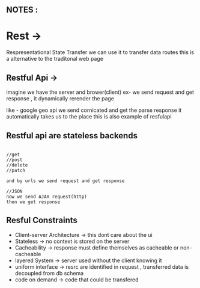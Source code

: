 ## NOTES :

# Rest ->

Respresentational State Transfer
we can use it to transfer data routes
this is a alternative to the traditonal web page

## Restful Api ->

imagine we have the server and brower(client)
ex- we send request and get response , it dynamically rerender the page

like - google geo api
we send cornicated and get the parse response it automatically takes us to the place
this is also example of resfulapi

## Restful api are stateless backends

```it means server dont store any info it just wokr on requests

//get
//post
//delete
//patch

and by urls we send request and get response

//JSON
now we send AJAX request(http)
then we get response
```

## Resful Constraints

- Client-server Architecture -> this dont care about the ui
- Stateless -> no context is stored on the server
- Cacheability -> response must define themselves as cacheable or non-cacheable
- layered System -> server used without the client knowing it
- uniform interface -> resrc are identified in request , transferred data is decoupled from db schema
- code on demand -> code that could be transfered

```

```
